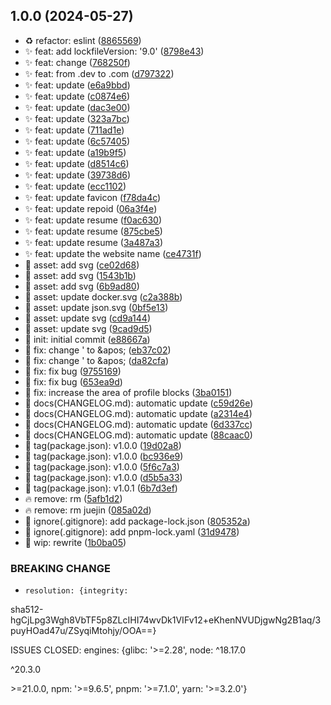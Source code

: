 ## 1.0.0 (2024-05-27)

* ♻️ refactor: eslint ([8865569](https://github.com/M0rtzz/m0rtzz.blog/commit/8865569))
* ✨ feat: add lockfileVersion: '9.0' ([8798e43](https://github.com/M0rtzz/m0rtzz.blog/commit/8798e43))
* ✨ feat: change ([768250f](https://github.com/M0rtzz/m0rtzz.blog/commit/768250f))
* ✨ feat: from .dev to .com ([d797322](https://github.com/M0rtzz/m0rtzz.blog/commit/d797322))
* ✨ feat: update ([e6a9bbd](https://github.com/M0rtzz/m0rtzz.blog/commit/e6a9bbd))
* ✨ feat: update ([c0874e6](https://github.com/M0rtzz/m0rtzz.blog/commit/c0874e6))
* ✨ feat: update ([dac3e00](https://github.com/M0rtzz/m0rtzz.blog/commit/dac3e00))
* ✨ feat: update ([323a7bc](https://github.com/M0rtzz/m0rtzz.blog/commit/323a7bc))
* ✨ feat: update ([711ad1e](https://github.com/M0rtzz/m0rtzz.blog/commit/711ad1e))
* ✨ feat: update ([6c57405](https://github.com/M0rtzz/m0rtzz.blog/commit/6c57405))
* ✨ feat: update ([a19b9f5](https://github.com/M0rtzz/m0rtzz.blog/commit/a19b9f5))
* ✨ feat: update ([d8514c6](https://github.com/M0rtzz/m0rtzz.blog/commit/d8514c6))
* ✨ feat: update ([39738d6](https://github.com/M0rtzz/m0rtzz.blog/commit/39738d6))
* ✨ feat: update ([ecc1102](https://github.com/M0rtzz/m0rtzz.blog/commit/ecc1102))
* ✨ feat: update favicon ([f78da4c](https://github.com/M0rtzz/m0rtzz.blog/commit/f78da4c))
* ✨ feat: update repoid ([06a3f4e](https://github.com/M0rtzz/m0rtzz.blog/commit/06a3f4e))
* ✨ feat: update resume ([f0ac630](https://github.com/M0rtzz/m0rtzz.blog/commit/f0ac630))
* ✨ feat: update resume ([875cbe5](https://github.com/M0rtzz/m0rtzz.blog/commit/875cbe5))
* ✨ feat: update resume ([3a487a3](https://github.com/M0rtzz/m0rtzz.blog/commit/3a487a3))
* ✨ feat: update the website name ([ce4731f](https://github.com/M0rtzz/m0rtzz.blog/commit/ce4731f))
* 🍱 asset: add svg ([ce02d68](https://github.com/M0rtzz/m0rtzz.blog/commit/ce02d68))
* 🍱 asset: add svg ([1543b1b](https://github.com/M0rtzz/m0rtzz.blog/commit/1543b1b))
* 🍱 asset: add svg ([6b9ad80](https://github.com/M0rtzz/m0rtzz.blog/commit/6b9ad80))
* 🍱 asset: update docker.svg ([c2a388b](https://github.com/M0rtzz/m0rtzz.blog/commit/c2a388b))
* 🍱 asset: update json.svg ([0bf5e13](https://github.com/M0rtzz/m0rtzz.blog/commit/0bf5e13))
* 🍱 asset: update svg ([cd9a144](https://github.com/M0rtzz/m0rtzz.blog/commit/cd9a144))
* 🍱 asset: update svg ([9cad9d5](https://github.com/M0rtzz/m0rtzz.blog/commit/9cad9d5))
* 🎉 init: initial commit ([e88667a](https://github.com/M0rtzz/m0rtzz.blog/commit/e88667a))
* 🐛 fix: change ' to \&apos; ([eb37c02](https://github.com/M0rtzz/m0rtzz.blog/commit/eb37c02))
* 🐛 fix: change ' to \&apos; ([da82cfa](https://github.com/M0rtzz/m0rtzz.blog/commit/da82cfa))
* 🐛 fix: fix bug ([9755169](https://github.com/M0rtzz/m0rtzz.blog/commit/9755169))
* 🐛 fix: fix bug ([653ea9d](https://github.com/M0rtzz/m0rtzz.blog/commit/653ea9d))
* 🐛 fix: increase the area of profile blocks ([3ba0151](https://github.com/M0rtzz/m0rtzz.blog/commit/3ba0151))
* 📝 docs(CHANGELOG.md): automatic update ([c59d26e](https://github.com/M0rtzz/m0rtzz.blog/commit/c59d26e))
* 📝 docs(CHANGELOG.md): automatic update ([a2314e4](https://github.com/M0rtzz/m0rtzz.blog/commit/a2314e4))
* 📝 docs(CHANGELOG.md): automatic update ([6d337cc](https://github.com/M0rtzz/m0rtzz.blog/commit/6d337cc))
* 📝 docs(CHANGELOG.md): automatic update ([88caac0](https://github.com/M0rtzz/m0rtzz.blog/commit/88caac0))
* 🔖 tag(package.json): v1.0.0 ([19d02a8](https://github.com/M0rtzz/m0rtzz.blog/commit/19d02a8))
* 🔖 tag(package.json): v1.0.0 ([bc936e9](https://github.com/M0rtzz/m0rtzz.blog/commit/bc936e9))
* 🔖 tag(package.json): v1.0.0 ([5f6c7a3](https://github.com/M0rtzz/m0rtzz.blog/commit/5f6c7a3))
* 🔖 tag(package.json): v1.0.0 ([d5b5a33](https://github.com/M0rtzz/m0rtzz.blog/commit/d5b5a33))
* 🔖 tag(package.json): v1.0.1 ([6b7d3ef](https://github.com/M0rtzz/m0rtzz.blog/commit/6b7d3ef))
* 🔥 remove: rm ([5afb1d2](https://github.com/M0rtzz/m0rtzz.blog/commit/5afb1d2))
* 🔥 remove: rm juejin ([085a02d](https://github.com/M0rtzz/m0rtzz.blog/commit/085a02d))
* 🙈 ignore(.gitignore): add package-lock.json ([805352a](https://github.com/M0rtzz/m0rtzz.blog/commit/805352a))
* 🙈 ignore(.gitignore): add pnpm-lock.yaml ([31d9478](https://github.com/M0rtzz/m0rtzz.blog/commit/31d9478))
* 🚧 wip: rewrite ([1b0ba05](https://github.com/M0rtzz/m0rtzz.blog/commit/1b0ba05))


### BREAKING CHANGE

*     resolution: {integrity:
sha512-hgCjLpg3Wgh8VbTF5p8ZLcIHI74wvDk1VIFv12+eKhenNVUDjgwNg2B1aq/3puyHOad47u/ZSyqiMtohjy/OOA==}

ISSUES CLOSED:     engines: {glibc: '\>=2.28', node: ^18.17.0

 ^20.3.0

 \>=21.0.0, npm: '\>=9.6.5', pnpm:
'\>=7.1.0', yarn: '\>=3.2.0'}


